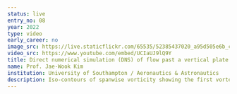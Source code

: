 ```yaml
---
status: live
entry_no: 08
year: 2022
type: video 
early_career: no 
image_src: https://live.staticflickr.com/65535/52385437020_a95d505e6b_c_d.jpg
video_src: https://www.youtube.com/embed/UCIaUJ9lQ9Y  
title: Direct numerical simulation (DNS) of flow past a vertical plate in a transitional phase
name: Prof. Jae-Wook Kim
institution: University of Southampton / Aeronautics & Astronautics
description: Iso-contours of spanwise vorticity showing the first vortex shedding (due to the instability of a recirculation bubble) and the development of the periodic shedding modes in the initial stage of flow past a vertical plate. Direct numerical simulation (DNS) using Compressible Aerodynamics & Aeroacoustics Research coDe (CANARD) at Re=2,000 and M=0.25.
---
```

